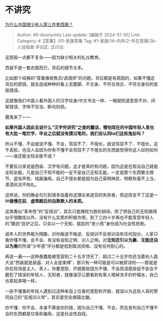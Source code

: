 # 不讲究
[为什么中国很少有人穿三件套西服？](https://www.zhihu.com/question/26913812/answer/3380669507)

> Author: #0-Anonymity
> Last update: [编辑于 2024-01-30]
> Link:
> Category:  #【答集】/01-家族答集
> Tag: #1-家族/1A-内外/2-外在管理/2b-人设指南 
> 评论区:
> 泛讨论:

这原因一点都不复杂——因为缺少相关的礼仪教育。

西装不是一套衣服而已，背后的细节太多。

比如那个经典的“穿着像销售员/调酒师”的问题，背后都是有原因的，如果不懂这背后的原因，就会造成种种的看上去蹩脚、不合身、不符合场合、不符合身份的低级错误。

这就像我们中国人看外国人的汉字纹身/中文书法一样，一眼就知道意思不对、间架错误、字体不恰当、断句别扭。

魔鬼来了——

**如果外国人因此去说什么“汉字穷讲究”之类的蠢话，哪怕现在的中国年轻人里也有大批一笔烂字、毕业之后就没有摸过笔的，我们会认同ta们这些鬼扯吗？**

所以不懂、不会就说不懂、不会，驾驭不了、不擅长，就说驾驭不了、不擅长，这不丢脸，也没人会因为你有不懂不会驾驭不了不擅长的东西就觉得你这人如何如何——谁还能全知全能不成？

不要反过来说是西装、汉字有问题，这才是真的有问题，因为这是在假设自己就是全知全能，凡是自己不知不能的一定不是自己无知无能，一定是那个东西繁文缛节、虚张声势、纯属骗局，自己不擅长都是因为自己英明神武、明察秋毫不上当，潇洒风流不拘礼。

这样说，你的确会勾引到很多指着你这理论来遮丑的失败者，但这改变不了这是一种**傲慢在前**、**虚荣殿后的自欺欺人的本质。**

这类看似“革命性”的“反规训”，其实只是掩败为胜的胡闹，除了把自己的无知搞得似乎很酷炫以外，没有什么实质的积极作用，到了三四十岁再也不能享受年轻人的“酷劲”庇护之后，只会以一个无知、尴尬的“老小孩”身份成为社会性悲剧。

成年人的世界极为残酷，对你叛逆不叛逆、反规训不反规训没有任何加分，人家只看你懂不懂、会不会、有没有自知之明、识人之明，对**无知还引以为豪、无能还自以为勇**的所谓“少年感”评分都是低到取消资格、没有任何耐心的。

再说一遍——这种愚蠢能被宽容到二十五岁顶天了，超过二十五岁你还当着别人面大谈“西装就是装逼、对人全是束缚”，那只有一种可能是可以被原谅的——那就是你在现场是主人、贵人，你要宽慰、开脱那些因为不懂、不会而深感局促不安会干脆犯了错误的年轻人、无知者，就像温莎公爵看到有客人喝掉洗手的柠檬水，自己也拿起来喝一样。

一些不懂事的年轻人遇到过这种来自上位者的宽慰和开脱，就误以为这些人真的赞同自己的“反规训义举”，其实是完全南辕北辙。

你不懂、你不会，本身不算是你的错，因为自己不懂、不会，而去宣判自己不懂不会的东西都是垃圾和骗局，这是社会性自戕。